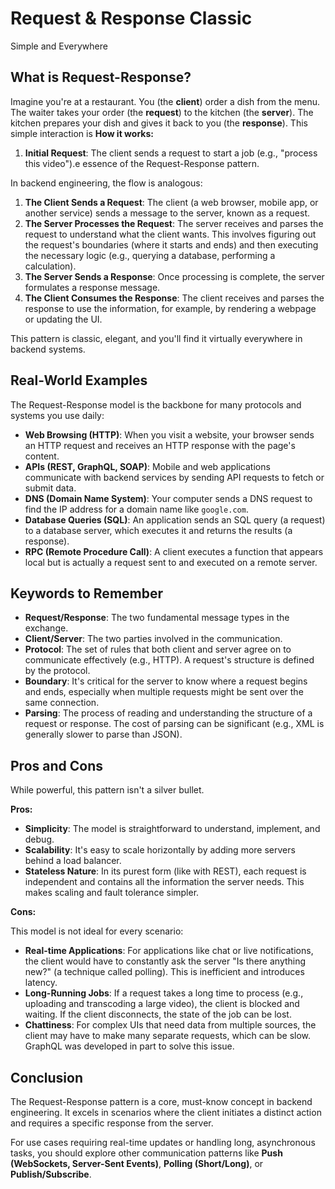 # Request & Response Classic

Simple and Everywhere

## What is Request-Response?

Imagine you're at a restaurant. You (the **client**) order a dish from the menu. The waiter takes your order (the **request**) to the kitchen (the **server**). The kitchen prepares your dish and gives it back to you (the **response**). This simple interaction is **How it works:**

1. **Initial Request**: The client sends a request to start a job (e.g., "process this video").e essence of the Request-Response pattern.

In backend engineering, the flow is analogous:

1. **The Client Sends a Request**: The client (a web browser, mobile app, or another service) sends a message to the server, known as a request.
2. **The Server Processes the Request**: The server receives and parses the request to understand what the client wants. This involves figuring out the request's boundaries (where it starts and ends) and then executing the necessary logic (e.g., querying a database, performing a calculation).
3. **The Server Sends a Response**: Once processing is complete, the server formulates a response message.
4. **The Client Consumes the Response**: The client receives and parses the response to use the information, for example, by rendering a webpage or updating the UI.

This pattern is classic, elegant, and you'll find it virtually everywhere in backend systems.

## Real-World Examples

The Request-Response model is the backbone for many protocols and systems you use daily:

- **Web Browsing (HTTP)**: When you visit a website, your browser sends an HTTP request and receives an HTTP response with the page's content.
- **APIs (REST, GraphQL, SOAP)**: Mobile and web applications communicate with backend services by sending API requests to fetch or submit data.
- **DNS (Domain Name System)**: Your computer sends a DNS request to find the IP address for a domain name like `google.com`.
- **Database Queries (SQL)**: An application sends an SQL query (a request) to a database server, which executes it and returns the results (a response).
- **RPC (Remote Procedure Call)**: A client executes a function that appears local but is actually a request sent to and executed on a remote server.

## Keywords to Remember

- **Request/Response**: The two fundamental message types in the exchange.
- **Client/Server**: The two parties involved in the communication.
- **Protocol**: The set of rules that both client and server agree on to communicate effectively (e.g., HTTP). A request's structure is defined by the protocol.
- **Boundary**: It's critical for the server to know where a request begins and ends, especially when multiple requests might be sent over the same connection.
- **Parsing**: The process of reading and understanding the structure of a request or response. The cost of parsing can be significant (e.g., XML is generally slower to parse than JSON).

## Pros and Cons

While powerful, this pattern isn't a silver bullet.

**Pros:**

- **Simplicity**: The model is straightforward to understand, implement, and debug.
- **Scalability**: It's easy to scale horizontally by adding more servers behind a load balancer.
- **Stateless Nature**: In its purest form (like with REST), each request is independent and contains all the information the server needs. This makes scaling and fault tolerance simpler.

**Cons:**

This model is not ideal for every scenario:

- **Real-time Applications**: For applications like chat or live notifications, the client would have to constantly ask the server "Is there anything new?" (a technique called polling). This is inefficient and introduces latency.
- **Long-Running Jobs**: If a request takes a long time to process (e.g., uploading and transcoding a large video), the client is blocked and waiting. If the client disconnects, the state of the job can be lost.
- **Chattiness**: For complex UIs that need data from multiple sources, the client may have to make many separate requests, which can be slow. GraphQL was developed in part to solve this issue.

## Conclusion

The Request-Response pattern is a core, must-know concept in backend engineering. It excels in scenarios where the client initiates a distinct action and requires a specific response from the server.

For use cases requiring real-time updates or handling long, asynchronous tasks, you should explore other communication patterns like **Push (WebSockets, Server-Sent Events)**, **Polling (Short/Long)**, or **Publish/Subscribe**.
